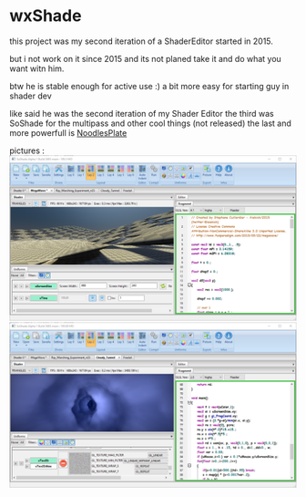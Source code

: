 # wxShade

this project was my second iteration of a ShaderEditor started in 2015.

but i not work on it since 2015 and its not planed
take it and do what you want witn him.

btw he is stable enough for active use :) 
a bit more easy for starting guy in shader dev

like said he was the second iteration of my Shader Editor
the third was SoShade for the multipass and other cool things (not released)
the last and more powerfull is [NoodlesPlate](https://github.com/aiekick/NoodlesPlate)

pictures :
![1](doc/1.png)
![2](doc/2.png)
